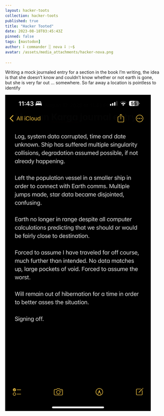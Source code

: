 ```yaml
---
layout: hacker-toots
collection: hacker-toots
published: true
title: "Hacker Tooted"
date: 2023-08-18T03:45:43Z
pinned: false
tags: [mastodon]
author: ⸸ commander ░ nova ⸸ :~$
avatar: /assets/media_attachments/hacker-nova.png

---
```


<p>Writing a mock journaled entry for a section in the book I’m writing, the idea is that she doesn’t know and couldn’t know whether or not earth is gone, but she is very far out … somewhere. So far away a location is pointless to identify</p>

![media](/assets/media_attachments/files/110/908/559/828/487/239/original/3dc2fcbb928af1cb.png)

